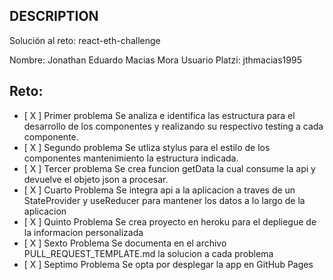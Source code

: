 ## DESCRIPTION

Solución al reto: react-eth-challenge

Nombre: Jonathan Eduardo Macias Mora
Usuario Platzi: jthmacias1995

## Reto:

- [ X ] Primer problema
  Se analiza e identifica las estructura para el desarrollo de los componentes y realizando su respectivo testing a cada componente.
- [ X ] Segundo problema
  Se utliza stylus para el estilo de los componentes mantenimiento la estructura indicada.
- [ X ] Tercer problema
  Se crea funcion getData la cual consume la api y devuelve el objeto json a procesar.
- [ X ] Cuarto Problema
  Se integra api a la aplicacion a traves de un StateProvider y useReducer para mantener los datos a lo largo de la aplicacion
- [ X ] Quinto Problema
  Se crea proyecto en heroku para el depliegue de la informacion personalizada
- [ X ] Sexto Problema
  Se documenta en el archivo PULL_REQUEST_TEMPLATE.md la solucion a cada problema
- [ X ] Septimo Problema
  Se opta por desplegar la app en GitHub Pages
